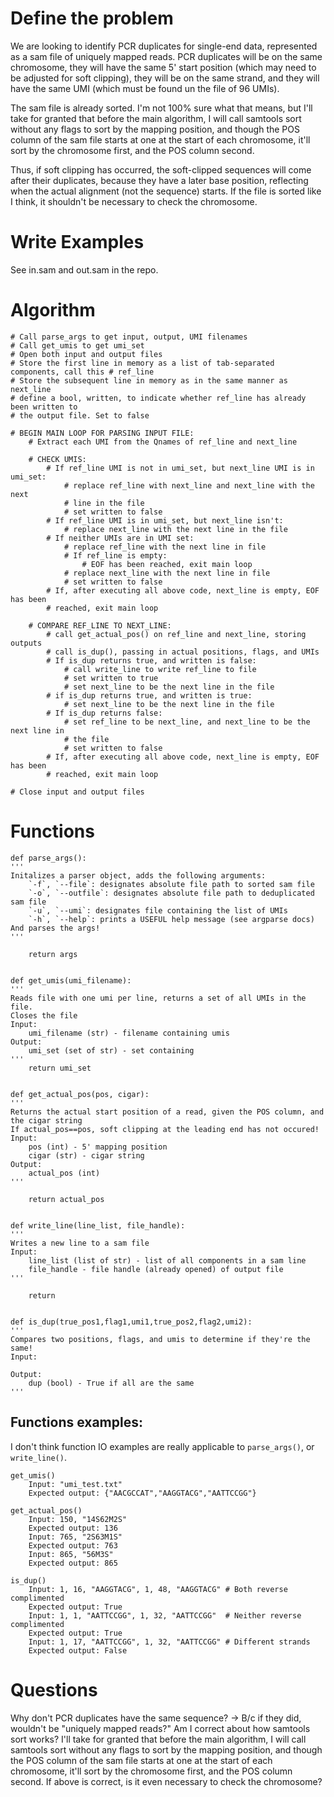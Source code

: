 # Define the problem
We are looking to identify PCR duplicates for single-end data, represented as a sam file of uniquely mapped reads. PCR duplicates will be on the same chromosome, they will have the same 5' start position (which may need to be adjusted for soft clipping), they will be on the same strand, and they will have the same UMI (which must be found un the file of 96 UMIs).

The sam file is already sorted. I'm not 100% sure what that means, but I'll take for granted that before the main algorithm, I will call samtools sort without any flags to sort by the mapping position, and though the POS column of the sam file starts at one at the start of each chromosome, it'll sort by the chromosome first, and the POS column second. 

Thus, if soft clipping has occurred, the soft-clipped sequences will come after their duplicates, because they have a later base position, reflecting when the actual alignment (not the sequence) starts. If the file is sorted like I think, it shouldn't be necessary to check the chromosome.
# Write Examples

See in.sam and out.sam in the repo.
# Algorithm
```
# Call parse_args to get input, output, UMI filenames
# Call get_umis to get umi_set
# Open both input and output files
# Store the first line in memory as a list of tab-separated components, call this # ref_line
# Store the subsequent line in memory as in the same manner as next_line
# define a bool, written, to indicate whether ref_line has already been written to 
# the output file. Set to false

# BEGIN MAIN LOOP FOR PARSING INPUT FILE:
	# Extract each UMI from the Qnames of ref_line and next_line
	
	# CHECK UMIS:
		# If ref_line UMI is not in umi_set, but next_line UMI is in umi_set:
			# replace ref_line with next_line and next_line with the next
			# line in the file
			# set written to false
		# If ref_line UMI is in umi_set, but next_line isn't:
			# replace next_line with the next line in the file
		# If neither UMIs are in UMI set:
			# replace ref_line with the next line in file
			# If ref_line is empty:
				# EOF has been reached, exit main loop
			# replace next_line with the next line in file
			# set written to false
		# If, after executing all above code, next_line is empty, EOF has been
		# reached, exit main loop
	
	# COMPARE REF_LINE TO NEXT_LINE:
		# call get_actual_pos() on ref_line and next_line, storing outputs
		# call is_dup(), passing in actual positions, flags, and UMIs
		# If is_dup returns true, and written is false:
			# call write_line to write ref_line to file
			# set written to true
			# set next_line to be the next line in the file
		# if is_dup returns true, and written is true:
			# set next_line to be the next line in the file 
		# If is_dup returns false:
			# set ref_line to be next_line, and next_line to be the next line in
			# the file
			# set written to false
		# If, after executing all above code, next_line is empty, EOF has been
		# reached, exit main loop

# Close input and output files
```

# Functions
```
def parse_args():
'''
Initalizes a parser object, adds the following arguments:
	`-f`, `--file`: designates absolute file path to sorted sam file
	`-o`, `--outfile`: designates absolute file path to deduplicated sam file
	`-u`, `--umi`: designates file containing the list of UMIs
	`-h`, `--help`: prints a USEFUL help message (see argparse docs)
And parses the args! 
'''

	return args


def get_umis(umi_filename):
'''
Reads file with one umi per line, returns a set of all UMIs in the file.
Closes the file
Input:
	umi_filename (str) - filename containing umis
Output:
	umi_set (set of str) - set containing 
'''
	return umi_set 


def get_actual_pos(pos, cigar):
'''
Returns the actual start position of a read, given the POS column, and the cigar string
If actual_pos==pos, soft clipping at the leading end has not occured!
Input:
	pos (int) - 5' mapping position
	cigar (str) - cigar string
Output:
	actual_pos (int)
'''

	return actual_pos


def write_line(line_list, file_handle):
'''
Writes a new line to a sam file
Input:
	line_list (list of str) - list of all components in a sam line
	file_handle - file handle (already opened) of output file
'''

	return


def is_dup(true_pos1,flag1,umi1,true_pos2,flag2,umi2):
'''
Compares two positions, flags, and umis to determine if they're the same!
Input:
	
Output:
	dup (bool) - True if all are the same
'''
```

## Functions examples:

I don't think function IO examples are really applicable to `parse_args()`, or `write_line()`.

```
get_umis()
	Input: "umi_test.txt"
	Expected output: {"AACGCCAT","AAGGTACG","AATTCCGG"}

get_actual_pos()
	Input: 150, "14S62M2S"
	Expected output: 136
	Input: 765, "2S63M1S"
	Expected output: 763
	Input: 865, "56M3S"
	Expected output: 865

is_dup()
	Input: 1, 16, "AAGGTACG", 1, 48, "AAGGTACG" # Both reverse complimented
	Expected output: True
	Input: 1, 1, "AATTCCGG", 1, 32, "AATTCCGG"  # Neither reverse complimented
	Expected output: True
	Input: 1, 17, "AATTCCGG", 1, 32, "AATTCCGG" # Different strands
	Expected output: False
```
# Questions
Why don't PCR duplicates have the same sequence? -> B/c if they did, wouldn't be "uniquely mapped reads?"
Am I correct about how samtools sort works? 
	I'll take for granted that before the main algorithm, I will call samtools sort without any flags to sort by the mapping position, and though the POS column of the sam file starts at one at the start of each chromosome, it'll sort by the chromosome first, and the POS column second. 
If above is correct, is it even necessary to check the chromosome?
